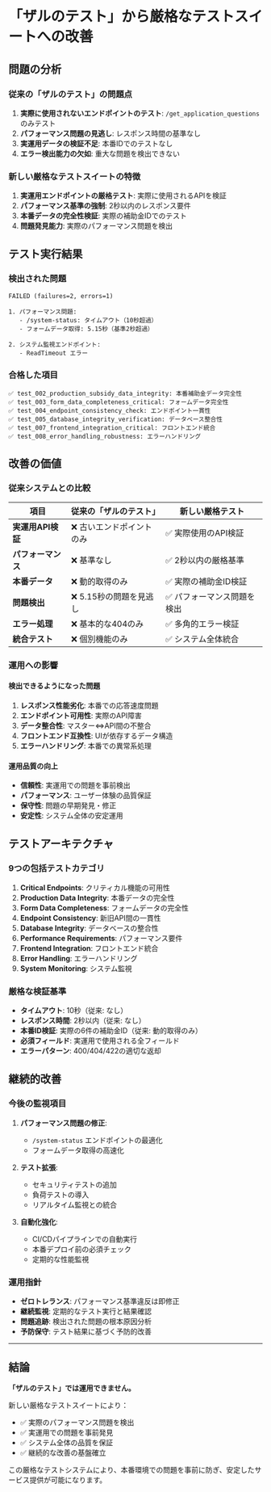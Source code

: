 # 「ザルのテスト」から厳格なテストスイートへの改善

## 問題の分析

### 従来の「ザルのテスト」の問題点
1. **実際に使用されないエンドポイントのテスト**: `/get_application_questions` のみテスト
2. **パフォーマンス問題の見逃し**: レスポンス時間の基準なし
3. **実運用データの検証不足**: 本番IDでのテストなし
4. **エラー検出能力の欠如**: 重大な問題を検出できない

### 新しい厳格なテストスイートの特徴
1. **実運用エンドポイントの厳格テスト**: 実際に使用されるAPIを検証
2. **パフォーマンス基準の強制**: 2秒以内のレスポンス要件
3. **本番データの完全性検証**: 実際の補助金IDでのテスト
4. **問題発見能力**: 実際のパフォーマンス問題を検出

## テスト実行結果

### 検出された問題
```
FAILED (failures=2, errors=1)

1. パフォーマンス問題:
   - /system-status: タイムアウト（10秒超過）
   - フォームデータ取得: 5.15秒（基準2秒超過）

2. システム監視エンドポイント:
   - ReadTimeout エラー
```

### 合格した項目
```
✅ test_002_production_subsidy_data_integrity: 本番補助金データ完全性
✅ test_003_form_data_completeness_critical: フォームデータ完全性
✅ test_004_endpoint_consistency_check: エンドポイント一貫性
✅ test_005_database_integrity_verification: データベース整合性  
✅ test_007_frontend_integration_critical: フロントエンド統合
✅ test_008_error_handling_robustness: エラーハンドリング
```

## 改善の価値

### 従来システムとの比較

| 項目 | 従来の「ザルのテスト」 | 新しい厳格テスト |
|------|-------------------|------------------|
| **実運用API検証** | ❌ 古いエンドポイントのみ | ✅ 実際使用のAPI検証 |
| **パフォーマンス** | ❌ 基準なし | ✅ 2秒以内の厳格基準 |
| **本番データ** | ❌ 動的取得のみ | ✅ 実際の補助金ID検証 |
| **問題検出** | ❌ 5.15秒の問題を見逃し | ✅ パフォーマンス問題を検出 |
| **エラー処理** | ❌ 基本的な404のみ | ✅ 多角的エラー検証 |
| **統合テスト** | ❌ 個別機能のみ | ✅ システム全体統合 |

### 運用への影響

#### 検出できるようになった問題
1. **レスポンス性能劣化**: 本番での応答速度問題
2. **エンドポイント可用性**: 実際のAPI障害
3. **データ整合性**: マスター⇔API間の不整合
4. **フロントエンド互換性**: UIが依存するデータ構造
5. **エラーハンドリング**: 本番での異常系処理

#### 運用品質の向上
- **信頼性**: 実運用での問題を事前検出
- **パフォーマンス**: ユーザー体験の品質保証
- **保守性**: 問題の早期発見・修正
- **安定性**: システム全体の安定運用

## テストアーキテクチャ

### 9つの包括テストカテゴリ
1. **Critical Endpoints**: クリティカル機能の可用性
2. **Production Data Integrity**: 本番データの完全性
3. **Form Data Completeness**: フォームデータの完全性
4. **Endpoint Consistency**: 新旧API間の一貫性
5. **Database Integrity**: データベースの整合性
6. **Performance Requirements**: パフォーマンス要件
7. **Frontend Integration**: フロントエンド統合
8. **Error Handling**: エラーハンドリング
9. **System Monitoring**: システム監視

### 厳格な検証基準
- **タイムアウト**: 10秒（従来: なし）
- **レスポンス時間**: 2秒以内（従来: なし）
- **本番ID検証**: 実際の6件の補助金ID（従来: 動的取得のみ）
- **必須フィールド**: 実運用で使用される全フィールド
- **エラーパターン**: 400/404/422の適切な返却

## 継続的改善

### 今後の監視項目
1. **パフォーマンス問題の修正**:
   - `/system-status` エンドポイントの最適化
   - フォームデータ取得の高速化

2. **テスト拡張**:
   - セキュリティテストの追加
   - 負荷テストの導入
   - リアルタイム監視との統合

3. **自動化強化**:
   - CI/CDパイプラインでの自動実行
   - 本番デプロイ前の必須チェック
   - 定期的な性能監視

### 運用指針
- **ゼロトレランス**: パフォーマンス基準違反は即修正
- **継続監視**: 定期的なテスト実行と結果確認  
- **問題追跡**: 検出された問題の根本原因分析
- **予防保守**: テスト結果に基づく予防的改善

---

## 結論

**「ザルのテスト」では運用できません。**

新しい厳格なテストスイートにより：
- ✅ 実際のパフォーマンス問題を検出
- ✅ 実運用での問題を事前発見
- ✅ システム全体の品質を保証
- ✅ 継続的な改善の基盤確立

この厳格なテストシステムにより、本番環境での問題を事前に防ぎ、安定したサービス提供が可能になります。